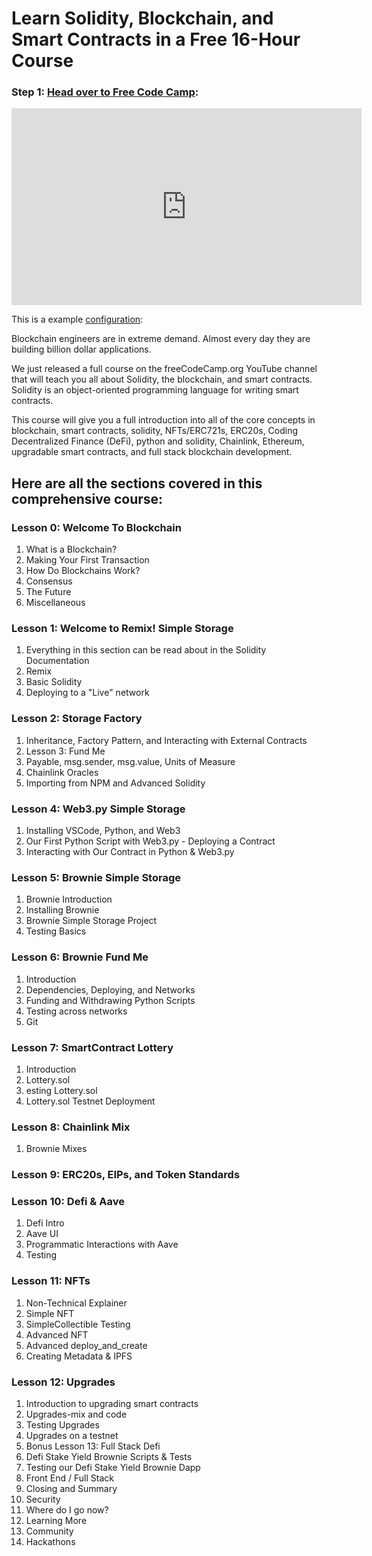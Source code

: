 

# Learn Solidity, Blockchain, and Smart Contracts in a Free 16-Hour Course

### Step 1: [Head over to Free Code Camp](https://www.freecodecamp.org/news/learn-solidity-blockchain-and-smart-contracts-in-a-free/):


<iframe width="560" height="315" src="https://www.youtube.com/embed/M576WGiDBdQ" title="YouTube video player" frameborder="0" allow="accelerometer; autoplay; clipboard-write; encrypted-media; gyroscope; picture-in-picture" allowfullscreen></iframe> 


This is a example [configuration](https://www.mkdocs.org/user-guide/configuration/):

Blockchain engineers are in extreme demand. Almost every day they are building billion dollar applications.

We just released a full course on the freeCodeCamp.org YouTube channel that will teach you all about Solidity, the blockchain, and smart contracts. Solidity is an object-oriented programming language for writing smart contracts.

This course will give you a full introduction into all of the core concepts in blockchain, smart contracts, solidity, NFTs/ERC721s, ERC20s, Coding Decentralized Finance (DeFi), python and solidity, Chainlink, Ethereum, upgradable smart contracts, and full stack blockchain development.

## Here are all the sections covered in this comprehensive course:

### Lesson 0: Welcome To Blockchain
1. What is a Blockchain?
2. Making Your First Transaction
3. How Do Blockchains Work?
4. Consensus
5. The Future
6. Miscellaneous

### Lesson 1: Welcome to Remix! Simple Storage
1. Everything in this section can be read about in the Solidity Documentation
2. Remix
3. Basic Solidity
4. Deploying to a "Live" network

### Lesson 2: Storage Factory
1. Inheritance, Factory Pattern, and Interacting with External Contracts
2. Lesson 3: Fund Me
3. Payable, msg.sender, msg.value, Units of Measure
4. Chainlink Oracles
5. Importing from NPM and Advanced Solidity

### Lesson 4: Web3.py Simple Storage
1. Installing VSCode, Python, and Web3
2. Our First Python Script with Web3.py - Deploying a Contract
3. Interacting with Our Contract in Python & Web3.py

### Lesson 5: Brownie Simple Storage
1. Brownie Introduction
2. Installing Brownie
3. Brownie Simple Storage Project
4. Testing Basics

### Lesson 6: Brownie Fund Me
1. Introduction
2. Dependencies, Deploying, and Networks
3. Funding and Withdrawing Python Scripts
4. Testing across networks
5. Git

### Lesson 7: SmartContract Lottery
1. Introduction
2. Lottery.sol
3. esting Lottery.sol
4. Lottery.sol Testnet Deployment

### Lesson 8: Chainlink Mix
1. Brownie Mixes

### Lesson 9: ERC20s, EIPs, and Token Standards

### Lesson 10: Defi & Aave
1. Defi Intro
2. Aave UI
3. Programmatic Interactions with Aave
4. Testing

### Lesson 11: NFTs
1. Non-Technical Explainer
2. Simple NFT
3. SimpleCollectible Testing
4. Advanced NFT
5. Advanced deploy_and_create
6. Creating Metadata & IPFS

### Lesson 12: Upgrades
1. Introduction to upgrading smart contracts
2. Upgrades-mix and code
3. Testing Upgrades
4. Upgrades on a testnet
5. Bonus Lesson 13: Full Stack Defi
6. Defi Stake Yield Brownie Scripts & Tests
7. Testing our Defi Stake Yield Brownie Dapp
8. Front End / Full Stack
9. Closing and Summary
10. Security
11. Where do I go now?
12. Learning More
13. Community
14. Hackathons